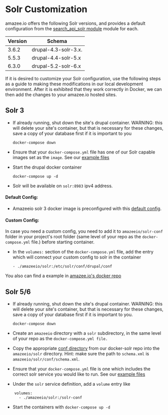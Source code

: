 # Solr Customization

amazee.io offers the following Solr versions, and provides a default configuration from the [search\_api\_solr module](http://dgo.to/search_api_solr) module for each.

| Version | Schema |
| -- | -- |
| 3.6.2 | drupal-4.3-solr-3.x. |
| 5.5.3 | drupal-4.4-solr-5.x |
| 6.3.0 | drupal-5.2-solr-6.x |

If it is desired to customize your Solr configuration, use the following steps as a guide to making these modifications in our local development environment. After it is exhibited that they work correctly in Docker, we can then add the changes to your amazee.io hosted sites.

## Solr 3

* If already running, shut down the site's drupal container. WARNING: this will delete your site's container, but that is necessary for these changes, save a copy of your database first if it is important to you

  `docker-compose down`

* Ensure that your `docker-compose.yml` file has one of our Solr capable images set as the `image`. See our [example files](https://github.com/amazeeio/docker/blob/master/example-php70-solr3.yml)

* Start the drupal docker container

  `docker-compose up -d`

* Solr will be available on `solr:8983` ipv4 address.

#### Default Config:

* Amazeeio solr 3 docker image is preconfigured with this [default config](https://github.com/amazeeio/docker/blob/master/drupal-4.3-solr-3.x/conf).

#### Custom Config:

In case you need a custom config, you need to add it to `amazeeio/solr-conf` folder in your project's root folder (same level of your repo as the `docker-compose.yml` file.) before starting container.

* In the `volumes:` section of the `docker-compose.yml` file, add the entry which will connect your custom config to solr in the container

  `- ./amazeeio/solr:/etc/solr/conf/drupal/conf`

You also can find a example in [amazee.io's docker repo](https://github.com/amazeeio/docker/blob/master/example-php70-solr3-custom-config.yml)

## Solr 5/6

* If already running, shut down the site's drupal container. WARNING: this will delete your site's container, but that is necessary for these changes, save a copy of your database first if it is important to you.

  `docker-compose down`

* Create an `amazeeio` directory with a `solr` subdirectory, in the same level of your repo as the `docker-compose.yml file.`

* Copy the appropriate [conf directory](https://github.com/amazeeio/docker-solr) from our docker-solr repo into the `amazeeio/solr` directory. Hint: make sure the path to `schema.xml` is `amazeeio/solr/conf/schema.xml`.

* Ensure that your `docker-compose.yml` file is one which includes the correct solr service you would like to run. See our [example files](https://github.com/amazeeio/docker)

* Under the `solr` service definition, add a `volume` entry like

```
    volumes:
      - ./amazeeio/solr:/solr-conf
```


* Start the containers with `docker-compose up -d`
